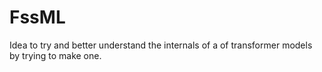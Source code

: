 FssML
=====
Idea to try and better understand the internals of a of transformer models by trying to make one.
